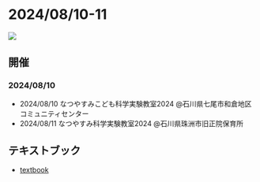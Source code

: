 # 2024/08/10-11

![](IMG_20240812_160200.jpg)


## 開催

### 2024/08/10

- 2024/08/10 なつやすみこども科学実験教室2024 @石川県七尾市和倉地区コミュニティセンター
- 2024/08/11 なつやすみ科学実験教室2024 @石川県珠洲市旧正院保育所


## テキストブック
-  [textbook](./text/textbook.pdf)
 	
